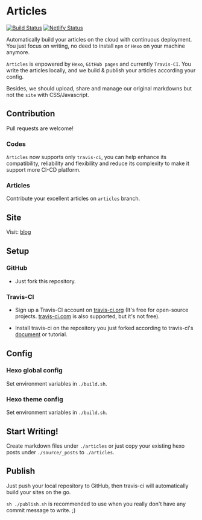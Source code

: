 # Articles

[![Build Status](https://travis-ci.com/cmsax/articles.svg?branch=master)](https://travis-ci.com/cmsax/articles)
[![Netlify Status](https://api.netlify.com/api/v1/badges/de290507-cee3-40eb-aace-8cb7952d5d7e/deploy-status)](https://app.netlify.com/sites/gracious-lamarr-991d53/deploys)

Automatically build your articles on the cloud with continuous deployment.
You just focus on writing, no deed to install `npm` or `Hexo` on your machine anymore.

`Articles` is enpowered by `Hexo`, `GitHub pages` and currently `Travis-CI`. You write the articles locally,
and we build & publish your articles according your config.

Besides, we should upload, share and manage our original markdowns but not the `site` with CSS/Javascript. 

## Contribution

Pull requests are welcome!

### Codes

`Articles` now supports only 
`travis-ci`, you can help enhance its compatibility, reliability
and flexibility and reduce its complexity to make it support more CI-CD platform.

### Articles

Contribute your excellent articles on `articles` branch.

## Site

Visit: [blog](https://blog.unoiou.com/articles)

## Setup

### GitHub

- Just fork this repository.

### Travis-CI

- Sign up a Travis-CI account on [travis-ci.org](https://travis-ci.org)
(It's free for open-source projects. [travis-ci.com](https://travis-ci.com)
is also supported, but it's not free).

- Install travis-ci on the repository you just forked according to travis-ci's
[document](https://docs.travis-ci.com/) or tutorial.

## Config

### Hexo global config

Set environment variables in `./build.sh`.

### Hexo theme config

Set environment variables in `./build.sh`.

## Start Writing!

Create markdown files under `./articles` or just copy your
existing hexo posts under `./source/_posts` to `./articles`.

## Publish

Just push your local repository to GitHub, then travis-ci will
automatically build your sites on the go.

`sh ./publish.sh` is recommended to use when you really don't have
any commit message to write. ;)

